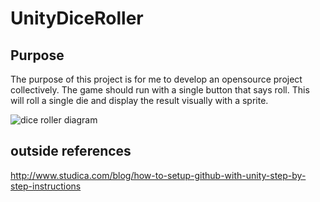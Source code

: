 # UnityDiceRoller

## Purpose 
The purpose of this project is for me to develop an opensource project collectively. The game should run with a single button that says roll. This will roll a single die and display the result visually with a sprite.

![dice roller diagram](http://imgur.com/mC5u6m5 "Diagram")


## outside references
http://www.studica.com/blog/how-to-setup-github-with-unity-step-by-step-instructions
